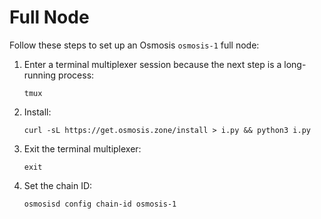 # Full Node

Follow these steps to set up an Osmosis `osmosis-1` full node:
1. Enter a terminal multiplexer session because the next step is a long-running process:

    ```shell
    tmux
    ```
2. Install:

    ```shell
    curl -sL https://get.osmosis.zone/install > i.py && python3 i.py
    ```
3. Exit the terminal multiplexer:

    ```shell
    exit
    ```   
4. Set the chain ID:

    ```shell
    osmosisd config chain-id osmosis-1
    ```

